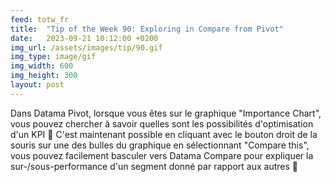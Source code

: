 ```yaml
---
feed: totw_fr
title:  "Tip of the Week 90: Exploring in Compare from Pivot"
date:   2023-09-21 10:12:00 +0200
img_url: /assets/images/tip/90.gif
img_type: image/gif
img_width: 600
img_height: 300
layout: post
---
```



Dans Datama Pivot, lorsque vous êtes sur le graphique "Importance Chart", vous pouvez chercher à savoir quelles sont les possibilités d'optimisation d'un KPI 🤔
C'est maintenant possible en cliquant avec le bouton droit de la souris sur une des bulles du graphique en sélectionnant "Compare this", vous pouvez facilement basculer vers Datama Compare pour expliquer la sur-/sous-performance d'un segment donné par rapport aux autres 🤩
